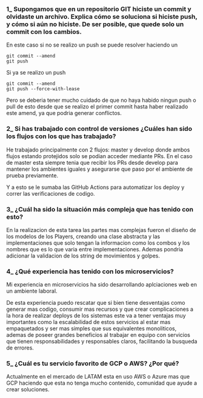### 1_ Supongamos que en un repositorio GIT hiciste un commit y olvidaste un archivo. Explica cómo se soluciona si hiciste push, y cómo si aún no hiciste. De ser posible, que quede solo un commit con los cambios. 

En este caso si no se realizo un push se puede resolver haciendo un

    git commit --amend
    git push

Si ya se realizo un push 

    git commit --amend
    git push --force-with-lease

Pero se deberia tener mucho cuidado de que no haya habido ningun push o pull de esto desde que se realizo el primer commit hasta haber realizado este amend, ya que podria generar conflictos.
### 2_ Si has trabajado con control de versiones ¿Cuáles han sido los flujos con los que has trabajado? 

He trabajado principalmente con 2 flujos: master y develop donde
ambos flujos estando protejidos solo se podian acceder mediante PRs.
En el caso de master esta siempre tenia que recibir los PRs desde develop para mantener los ambientes iguales y asegurarse que paso por el ambiente de prueba previamente.

Y a esto se le sumaba las GitHub Actions para automatizar los deploy y correr las verificaciones de codigo.

### 3_ ¿Cuál ha sido la situación más compleja que has tenido con esto? 

En la realizacion de esta tarea las partes mas complejas fueron el diseño de los modelos de los Players, creando una clase abstracta y las implementaciones que solo tengan la informacion como los combos y los nombres que es lo que varia entre implementaciones. Ademas pondria adicionar la validacion de los string de movimientos y golpes.

### 4_ ¿Qué experiencia has tenido con los microservicios? 

Mi experiencia en microservicios ha sido desarrollando aplciaciones web en un ambiente laboral. 

De esta experiencia puedo rescatar que si bien tiene desventajas como generar mas codigo, consumir mas recursos y que crear complicaciones a la hora de realizar deploys de los sistemas este va a tener ventajas muy importantes como la escalabilidad de estos servicios al estar mas empaquetados y ser mas simples que sus equivalentes monoliticos, ademas de poseer grandes beneficios al trabajar en equipo con servicios que tienen responsabilidades y responsables claros, facilitando la busqueda de errores. 

### 5_ ¿Cuál es tu servicio favorito de GCP o AWS? ¿Por qué? 

Actualmente en el mercado de LATAM esta en uso AWS o Azure mas que GCP haciendo que esta no tenga mucho contenido, comunidad que ayude a crear soluciones.
